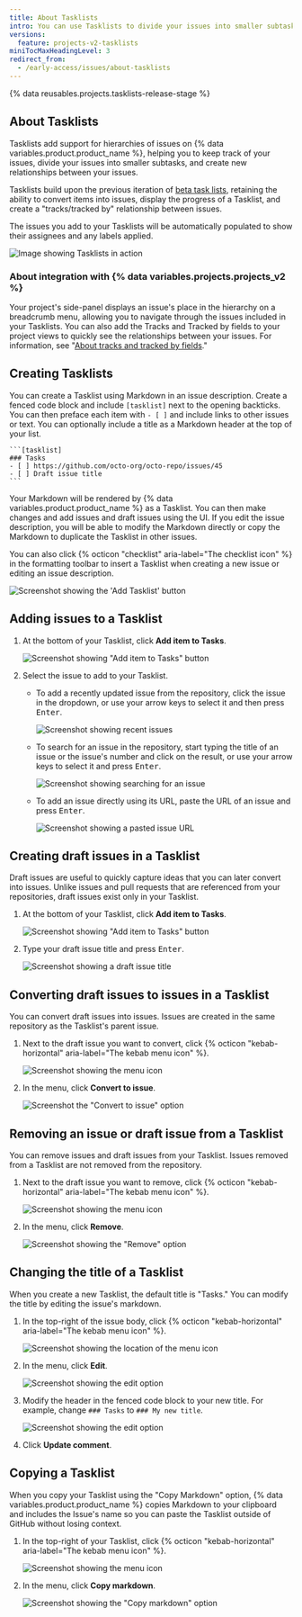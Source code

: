 ```yaml
---
title: About Tasklists
intro: You can use Tasklists to divide your issues into smaller subtasks.
versions:
  feature: projects-v2-tasklists
miniTocMaxHeadingLevel: 3
redirect_from:
  - /early-access/issues/about-tasklists
---
```


{% data reusables.projects.tasklists-release-stage %}

## About Tasklists

Tasklists add support for hierarchies of issues on {% data variables.product.product_name %}, helping you to keep track of your issues, divide your issues into smaller subtasks, and create new relationships between your issues.

Tasklists build upon the previous iteration of [beta task lists](/get-started/writing-on-github/working-with-advanced-formatting/about-task-lists), retaining the ability to convert items into issues, display the progress of a Tasklist, and create a "tracks/tracked by" relationship between issues.

The issues you add to your Tasklists will be automatically populated to show their assignees and any labels applied.

![Image showing Tasklists in action](/assets/images/help/issues/tasklist-hero.png)

### About integration with {% data variables.projects.projects_v2 %}

 Your project's side-panel displays an issue's place in the hierarchy on a breadcrumb menu, allowing you to navigate through the issues included in your Tasklists. You can also add the Tracks and Tracked by fields to your project views to quickly see the relationships between your issues. For information, see "[About tracks and tracked by fields](/issues/planning-and-tracking-with-projects/understanding-fields/about-tracks-and-tracked-by-fields)."

## Creating Tasklists

You can create a Tasklist using Markdown in an issue description. Create a fenced code block and include `[tasklist]` next to the opening backticks. You can then preface each item with `- [ ]` and include links to other issues or text. You can optionally include a title as a Markdown header at the top of your list. 

````
```[tasklist]
### Tasks
- [ ] https://github.com/octo-org/octo-repo/issues/45
- [ ] Draft issue title
```
````
Your Markdown will be rendered by {% data variables.product.product_name %} as a Tasklist. You can then make changes and add issues and draft issues using the UI. If you edit the issue description, you will be able to modify the Markdown directly or copy the Markdown to duplicate the Tasklist in other issues.

You can also click {% octicon "checklist" aria-label="The checklist icon" %} in the formatting toolbar to insert a Tasklist when creating a new issue or editing an issue description.

![Screenshot showing the 'Add Tasklist' button](/assets/images/help/issues/tasklist-formatting-toolbar.png)

## Adding issues to a Tasklist

1. At the bottom of your Tasklist, click **Add item to Tasks**.
   
   ![Screenshot showing "Add item to Tasks" button](/assets/images/help/issues/add-new-tasklist-button.png)
   
1. Select the issue to add to your Tasklist.
   
   * To add a recently updated issue from the repository, click the issue in the dropdown, or use your arrow keys to select it and then press <kbd>Enter</kbd>. 
     
     ![Screenshot showing recent issues](/assets/images/help/issues/select-recent-issue.png)
     
   * To search for an issue in the repository, start typing the title of an issue or the issue's number and click on the result, or use your arrow keys to select it and press <kbd>Enter</kbd>.
     
     ![Screenshot showing searching for an issue](/assets/images/help/issues/search-for-issue.png)
     
   * To add an issue directly using its URL, paste the URL of an issue and press <kbd>Enter</kbd>.
        
     ![Screenshot showing a pasted issue URL](/assets/images/help/issues/paste-issue-url.png)
     

## Creating draft issues in a Tasklist

Draft issues are useful to quickly capture ideas that you can later convert into issues. Unlike issues and pull requests that are referenced from your repositories, draft issues exist only in your Tasklist.

1. At the bottom of your Tasklist, click **Add item to Tasks**.
   
   ![Screenshot showing "Add item to Tasks" button](/assets/images/help/issues/add-new-tasklist-button.png)
   
1. Type your draft issue title and press <kbd>Enter</kbd>.
   
   ![Screenshot showing a draft issue title](/assets/images/help/issues/add-draft-issue-to-tasklist.png)
   

## Converting draft issues to issues in a Tasklist

You can convert draft issues into issues. Issues are created in the same repository as the Tasklist's parent issue.

1. Next to the draft issue you want to convert, click {% octicon "kebab-horizontal" aria-label="The kebab menu icon" %}.
   
   ![Screenshot showing the menu icon](/assets/images/help/issues/tasklist-item-kebab.png)
   
1. In the menu, click **Convert to issue**.
   
   ![Screenshot the "Convert to issue" option](/assets/images/help/issues/tasklist-convert-to-issue.png)
   

## Removing an issue or draft issue from a Tasklist

You can remove issues and draft issues from your Tasklist. Issues removed from a Tasklist are not removed from the repository.

1. Next to the draft issue you want to remove, click {% octicon "kebab-horizontal" aria-label="The kebab menu icon" %}.
   
   ![Screenshot showing the menu icon](/assets/images/help/issues/tasklist-item-kebab.png)
   
1. In the menu, click **Remove**.
   
   ![Screenshot showing the "Remove" option](/assets/images/help/issues/tasklist-remove.png)
   
## Changing the title of a Tasklist

When you create a new Tasklist, the default title is "Tasks." You can modify the title by editing the issue's markdown.

1. In the top-right of the issue body, click {% octicon "kebab-horizontal" aria-label="The kebab menu icon" %}.
   
   ![Screenshot showing the location of the menu icon](/assets/images/help/issues/comment-menu.png)
   
1. In the menu, click **Edit**.
   
   ![Screenshot showing the edit option](/assets/images/help/issues/comment-menu-edit.png)
   
1. Modify the header in the fenced code block to your new title. For example, change `### Tasks` to `### My new title`. 
   
   ![Screenshot showing the edit option](/assets/images/help/issues/edit-tasklist-title.png)
   
1. Click **Update comment**.

## Copying a Tasklist

When you copy your Tasklist using the "Copy Markdown" option, {% data variables.product.product_name %} copies Markdown to your clipboard and includes the Issue's name so you can paste the Tasklist outside of GitHub without losing context. 

1. In the top-right of your Tasklist, click {% octicon "kebab-horizontal" aria-label="The kebab menu icon" %}.
   
   ![Screenshot showing the menu icon](/assets/images/help/issues/tasklist-kebab.png)
   
1. In the menu, click **Copy markdown**.
   
   ![Screenshot showing the "Copy markdown" option](/assets/images/help/issues/tasklist-copy-markdown.png)
   
